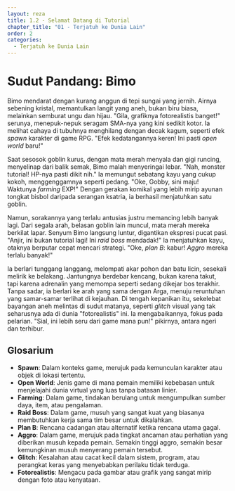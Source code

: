 ```yaml
---
layout: reza
title: 1.2 - Selamat Datang di Tutorial
chapter_title: "01 - Terjatuh ke Dunia Lain"
order: 2
categories:
  - Terjatuh ke Dunia Lain
---
```

# Sudut Pandang: Bimo

Bimo mendarat dengan kurang anggun di tepi sungai yang jernih. Airnya sebening kristal, memantulkan langit yang aneh, bukan biru biasa, melainkan semburat ungu dan hijau. "Gila, grafiknya fotorealistis banget!" serunya, menepuk-nepuk seragam SMA-nya yang kini sedikit kotor. Ia melihat cahaya di tubuhnya menghilang dengan decak kagum, seperti efek *spawn* karakter di game RPG. "Efek kedatangannya keren! Ini pasti *open world* baru!"

Saat sesosok goblin kurus, dengan mata merah menyala dan gigi runcing, menyelinap dari balik semak, Bimo malah menyeringai lebar. "Nah, monster tutorial! HP-nya pasti dikit nih." Ia memungut sebatang kayu yang cukup kokoh, menggenggamnya seperti pedang. "Oke, Gobby, sini maju! Waktunya *farming* EXP!" Dengan gerakan komikal yang lebih mirip ayunan tongkat bisbol daripada serangan ksatria, ia berhasil menjatuhkan satu goblin.

Namun, sorakannya yang terlalu antusias justru memancing lebih banyak lagi. Dari segala arah, belasan goblin lain muncul, mata merah mereka berkilat lapar. Senyum Bimo langsung luntur, digantikan ekspresi pucat pasi. "Anjir, ini bukan tutorial lagi! Ini *raid boss* mendadak!" Ia menjatuhkan kayu, otaknya berputar cepat mencari strategi. "Oke, *plan B*: kabur! *Aggro* mereka terlalu banyak!"

Ia berlari tunggang langgang, melompati akar pohon dan batu licin, sesekali melirik ke belakang. Jantungnya berdebar kencang, bukan karena takut, tapi karena adrenalin yang memompa seperti sedang dikejar bos terakhir. Tanpa sadar, ia berlari ke arah yang sama dengan Arga, menuju reruntuhan yang samar-samar terlihat di kejauhan. Di tengah kepanikan itu, sekelebat bayangan aneh melintas di sudut matanya, seperti *glitch* visual yang tak seharusnya ada di dunia "fotorealistis" ini. Ia mengabaikannya, fokus pada pelarian. "Sial, ini lebih seru dari game mana pun!" pikirnya, antara ngeri dan terhibur.

## Glosarium

*   **Spawn**: Dalam konteks game, merujuk pada kemunculan karakter atau objek di lokasi tertentu.
*   **Open World**: Jenis game di mana pemain memiliki kebebasan untuk menjelajahi dunia virtual yang luas tanpa batasan linier.
*   **Farming**: Dalam game, tindakan berulang untuk mengumpulkan sumber daya, item, atau pengalaman.
*   **Raid Boss**: Dalam game, musuh yang sangat kuat yang biasanya membutuhkan kerja sama tim besar untuk dikalahkan.
*   **Plan B**: Rencana cadangan atau alternatif ketika rencana utama gagal.
*   **Aggro**: Dalam game, merujuk pada tingkat ancaman atau perhatian yang diberikan musuh kepada pemain. Semakin tinggi aggro, semakin besar kemungkinan musuh menyerang pemain tersebut.
*   **Glitch**: Kesalahan atau cacat kecil dalam sistem, program, atau perangkat keras yang menyebabkan perilaku tidak terduga.
*   **Fotorealistis**: Mengacu pada gambar atau grafik yang sangat mirip dengan foto atau kenyataan.
